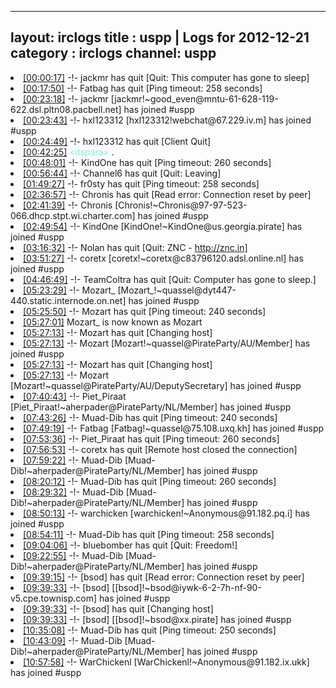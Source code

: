 
---
layout: irclogs
title : uspp | Logs for 2012-12-21
category : irclogs
channel: uspp
---
<li class="logitem"><a href="#00:00:17" name="00:00:17" class="time">[00:00:17]</a> -!- <span class="quit">jackmr</span> has quit [Quit: This computer has gone to sleep] </li>
<li class="logitem"><a href="#00:17:50" name="00:17:50" class="time">[00:17:50]</a> -!- <span class="quit">Fatbag</span> has quit [Ping timeout: 258 seconds] </li>
<li class="logitem"><a href="#00:23:18" name="00:23:18" class="time">[00:23:18]</a> -!- <span class="join">jackmr</span> [jackmr!~good_even@mntu-61-628-119-622.dsl.pltn08.pacbell.net] has joined #uspp </li>
<li class="logitem"><a href="#00:23:43" name="00:23:43" class="time">[00:23:43]</a> -!- <span class="join">hxl123312</span> [hxl123312!webchat@67.229.iv.m] has joined #uspp </li>
<li class="logitem"><a href="#00:24:49" name="00:24:49" class="time">[00:24:49]</a> -!- <span class="quit">hxl123312</span> has quit [Client Quit] </li>
<li class="logitem"><a href="#00:42:25" name="00:42:25" class="time">[00:42:25]</a> <span class="person" style="color:#7deee6">&lt;itspara&gt;</span> . </li>
<li class="logitem"><a href="#00:48:01" name="00:48:01" class="time">[00:48:01]</a> -!- <span class="quit">KindOne</span> has quit [Ping timeout: 260 seconds] </li>
<li class="logitem"><a href="#00:56:44" name="00:56:44" class="time">[00:56:44]</a> -!- <span class="quit">Channel6</span> has quit [Quit: Leaving] </li>
<li class="logitem"><a href="#01:49:27" name="01:49:27" class="time">[01:49:27]</a> -!- <span class="quit">fr0sty</span> has quit [Ping timeout: 258 seconds] </li>
<li class="logitem"><a href="#02:36:57" name="02:36:57" class="time">[02:36:57]</a> -!- <span class="quit">Chronis</span> has quit [Read error: Connection reset by peer] </li>
<li class="logitem"><a href="#02:41:39" name="02:41:39" class="time">[02:41:39]</a> -!- <span class="join">Chronis</span> [Chronis!~Chronis@97-97-523-066.dhcp.stpt.wi.charter.com] has joined #uspp </li>
<li class="logitem"><a href="#02:49:54" name="02:49:54" class="time">[02:49:54]</a> -!- <span class="join">KindOne</span> [KindOne!~KindOne@us.georgia.pirate] has joined #uspp </li>
<li class="logitem"><a href="#03:16:32" name="03:16:32" class="time">[03:16:32]</a> -!- <span class="quit">Nolan</span> has quit [Quit: ZNC - <a href="http://znc.in]" target="_blank">http://znc.in]</a> </li>
<li class="logitem"><a href="#03:51:27" name="03:51:27" class="time">[03:51:27]</a> -!- <span class="join">coretx</span> [coretx!~coretx@c83796120.adsl.online.nl] has joined #uspp </li>
<li class="logitem"><a href="#04:46:49" name="04:46:49" class="time">[04:46:49]</a> -!- <span class="quit">TeamColtra</span> has quit [Quit: Computer has gone to sleep.] </li>
<li class="logitem"><a href="#05:23:29" name="05:23:29" class="time">[05:23:29]</a> -!- <span class="join">Mozart_</span> [Mozart_!~quassel@dyt447-440.static.internode.on.net] has joined #uspp </li>
<li class="logitem"><a href="#05:25:50" name="05:25:50" class="time">[05:25:50]</a> -!- <span class="quit">Mozart</span> has quit [Ping timeout: 240 seconds] </li>
<li class="logitem"><a href="#05:27:01" name="05:27:01" class="time">[05:27:01]</a> <span class="nick">Mozart_</span> is now known as <span class="nick">Mozart</span> </li>
<li class="logitem"><a href="#05:27:13" name="05:27:13" class="time">[05:27:13]</a> -!- <span class="quit">Mozart</span> has quit [Changing host] </li>
<li class="logitem"><a href="#05:27:13" name="05:27:13" class="time">[05:27:13]</a> -!- <span class="join">Mozart</span> [Mozart!~quassel@PirateParty/AU/Member] has joined #uspp </li>
<li class="logitem"><a href="#05:27:13" name="05:27:13" class="time">[05:27:13]</a> -!- <span class="quit">Mozart</span> has quit [Changing host] </li>
<li class="logitem"><a href="#05:27:13" name="05:27:13" class="time">[05:27:13]</a> -!- <span class="join">Mozart</span> [Mozart!~quassel@PirateParty/AU/DeputySecretary] has joined #uspp </li>
<li class="logitem"><a href="#07:40:43" name="07:40:43" class="time">[07:40:43]</a> -!- <span class="join">Piet_Piraat</span> [Piet_Piraat!~aherpader@PirateParty/NL/Member] has joined #uspp </li>
<li class="logitem"><a href="#07:43:26" name="07:43:26" class="time">[07:43:26]</a> -!- <span class="quit">Muad-Dib</span> has quit [Ping timeout: 240 seconds] </li>
<li class="logitem"><a href="#07:49:19" name="07:49:19" class="time">[07:49:19]</a> -!- <span class="join">Fatbag</span> [Fatbag!~quassel@75.108.uxq.kh] has joined #uspp </li>
<li class="logitem"><a href="#07:53:36" name="07:53:36" class="time">[07:53:36]</a> -!- <span class="quit">Piet_Piraat</span> has quit [Ping timeout: 260 seconds] </li>
<li class="logitem"><a href="#07:56:53" name="07:56:53" class="time">[07:56:53]</a> -!- <span class="quit">coretx</span> has quit [Remote host closed the connection] </li>
<li class="logitem"><a href="#07:59:22" name="07:59:22" class="time">[07:59:22]</a> -!- <span class="join">Muad-Dib</span> [Muad-Dib!~aherpader@PirateParty/NL/Member] has joined #uspp </li>
<li class="logitem"><a href="#08:20:12" name="08:20:12" class="time">[08:20:12]</a> -!- <span class="quit">Muad-Dib</span> has quit [Ping timeout: 260 seconds] </li>
<li class="logitem"><a href="#08:29:32" name="08:29:32" class="time">[08:29:32]</a> -!- <span class="join">Muad-Dib</span> [Muad-Dib!~aherpader@PirateParty/NL/Member] has joined #uspp </li>
<li class="logitem"><a href="#08:50:13" name="08:50:13" class="time">[08:50:13]</a> -!- <span class="join">warchicken</span> [warchicken!~Anonymous@91.182.pq.i] has joined #uspp </li>
<li class="logitem"><a href="#08:54:11" name="08:54:11" class="time">[08:54:11]</a> -!- <span class="quit">Muad-Dib</span> has quit [Ping timeout: 258 seconds] </li>
<li class="logitem"><a href="#09:04:06" name="09:04:06" class="time">[09:04:06]</a> -!- <span class="quit">bluebomber</span> has quit [Quit: Freedom!] </li>
<li class="logitem"><a href="#09:22:55" name="09:22:55" class="time">[09:22:55]</a> -!- <span class="join">Muad-Dib</span> [Muad-Dib!~aherpader@PirateParty/NL/Member] has joined #uspp </li>
<li class="logitem"><a href="#09:39:15" name="09:39:15" class="time">[09:39:15]</a> -!- <span class="quit">[bsod]</span> has quit [Read error: Connection reset by peer] </li>
<li class="logitem"><a href="#09:39:33" name="09:39:33" class="time">[09:39:33]</a> -!- <span class="join">[bsod]</span> [[bsod]!~bsod@iywk-6-2-7h-nf-90-v5.cpe.townisp.com] has joined #uspp </li>
<li class="logitem"><a href="#09:39:33" name="09:39:33" class="time">[09:39:33]</a> -!- <span class="quit">[bsod]</span> has quit [Changing host] </li>
<li class="logitem"><a href="#09:39:33" name="09:39:33" class="time">[09:39:33]</a> -!- <span class="join">[bsod]</span> [[bsod]!~bsod@xx.pirate] has joined #uspp </li>
<li class="logitem"><a href="#10:35:08" name="10:35:08" class="time">[10:35:08]</a> -!- <span class="quit">Muad-Dib</span> has quit [Ping timeout: 250 seconds] </li>
<li class="logitem"><a href="#10:43:09" name="10:43:09" class="time">[10:43:09]</a> -!- <span class="join">Muad-Dib</span> [Muad-Dib!~aherpader@PirateParty/NL/Member] has joined #uspp </li>
<li class="logitem"><a href="#10:57:58" name="10:57:58" class="time">[10:57:58]</a> -!- <span class="join">WarChickenl</span> [WarChickenl!~Anonymous@91.182.ix.ukk] has joined #uspp </li>


